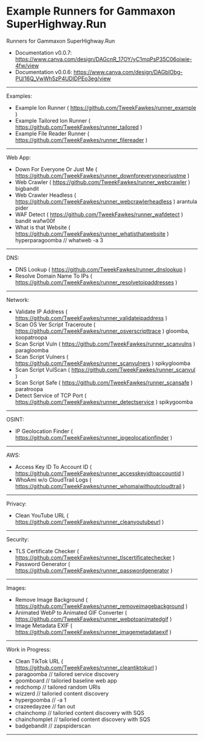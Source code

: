 # Example Runners for Gammaxon SuperHighway.Run

Runners for Gammaxon SuperHighway.Run
- Documentation v0.0.7: https://www.canva.com/design/DAGcnR_17OY/yC1mqPsP35C06oiwie-4fw/view
- Documentation v0.0.6: https://www.canva.com/design/DAGblObg-PU/16Q_VwWh5zP4UDlDPEo3eg/view

---

Examples:
- Example Ion Runner ( https://github.com/TweekFawkes/runner_example )
- Example Tailored Ion Runner ( https://github.com/TweekFawkes/runner_tailored )
- Example File Reader Runner ( https://github.com/TweekFawkes/runner_filereader )

---

Web App:
- Down For Everyone Or Just Me ( https://github.com/TweekFawkes/runner_downforeveryoneorjustme )
- Web Crawler ( https://github.com/TweekFawkes/runner_webcrawler ) bigbandit
- Web Crawler Headless ( https://github.com/TweekFawkes/runner_webcrawlerheadless ) arantula pider
- WAF Detect ( https://github.com/TweekFawkes/runner_wafdetect ) bandit wafw00f
- What is that Website ( https://github.com/TweekFawkes/runner_whatisthatwebsite ) hyperparagoomba // whatweb -a 3

---

DNS:
- DNS Lookup ( https://github.com/TweekFawkes/runner_dnslookup )
- Resolve Domain Name To IPs ( https://github.com/TweekFawkes/runner_resolvetoipaddresses  )

---

Network:
- Validate IP Address ( https://github.com/TweekFawkes/runner_validateipaddress )
- Scan OS Ver Script Traceroute ( https://github.com/TweekFawkes/runner_osverscripttrace ) gloomba, koopatroopa
- Scan Script Vuln ( https://github.com/TweekFawkes/runner_scanvulns ) paragloomba
- Scan Script Vulners ( https://github.com/TweekFawkes/runner_scanvulners ) spikygloomba
- Scan Script VulScan ( https://github.com/TweekFawkes/runner_scanvul ) 
- Scan Script Safe ( https://github.com/TweekFawkes/runner_scansafe ) paratroopa
- Detect Service of TCP Port ( https://github.com/TweekFawkes/runner_detectservice ) spikygoomba

---

OSINT:
- IP Geolocation Finder ( https://github.com/TweekFawkes/runner_ipgeolocationfinder )

---

AWS:
- Access Key ID To Account ID ( https://github.com/TweekFawkes/runner_accesskeyidtoaccountid )
- WhoAmi w/o CloudTrail Logs ( https://github.com/TweekFawkes/runner_whomaiwithoutcloudtrail )

---

Privacy:
- Clean YouTube URL ( https://github.com/TweekFawkes/runner_cleanyoutubeurl )

---

Security:
- TLS Certificate Checker ( https://github.com/TweekFawkes/runner_tlscertificatechecker )
- Password Generator ( https://github.com/TweekFawkes/runner_passwordgenerator )

---

Images:
- Remove Image Background ( https://github.com/TweekFawkes/runner_removeimagebackground )
- Animated WebP to Animated GIF Converter ( https://github.com/TweekFawkes/runner_webptoanimatedgif )
- Image Metadata EXIF ( https://github.com/TweekFawkes/runner_imagemetadataexif )

---

Work in Progress:
- Clean TikTok URL ( https://github.com/TweekFawkes/runner_cleantiktokurl )
- paragoomba // tailored service discovery
- goomboard // tailoried baseline web app
- redchomp // tailored random URIs
- wizzerd // tailoried content discovery
- hypergoomba // -a 1
- crazeedayzee // fan out
- chainchomp // tailoried content discovery with SQS
- chainchomplet // tailoried content discovery with SQS
- badgebandit // zapspiderscan

---
